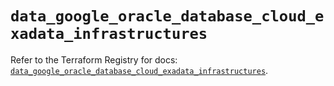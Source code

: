 # `data_google_oracle_database_cloud_exadata_infrastructures`

Refer to the Terraform Registry for docs: [`data_google_oracle_database_cloud_exadata_infrastructures`](https://registry.terraform.io/providers/hashicorp/google/6.18.1/docs/data-sources/oracle_database_cloud_exadata_infrastructures).
